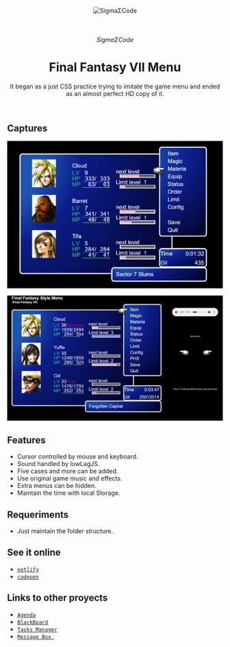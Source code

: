 ﻿<p align="center">
   <img alt="SigmaΣCode" src="/img/captures/SigmaΣCode.png">
</p>
   </br>
<h6 align = "center">SigmaΣCode</h6>

<h1 align="center">Final Fantasy VII Menu</h1>

<p align="center">
It began as a just CSS practice trying to imitate the game menu and ended as an almost perfect HD copy of it.
</p>
</br>

## Captures

<p align="center">
    <img src="/img/captures/FFVII.png">
</p>

<p align="center">
    <img src="/img/captures/FFVII2.png">
</p>

## Features

- Cursor controlled by mouse and keyboard.
- Sound handled by lowLagJS.
- Five cases and more can be added.
- Use original game music and effects.
- Extra menus can be hidden.
- Maintain the time with local Storage.

## Requeriments

- Just maintain the folder structure.

## See it online

- [`netlify`](https://finalfantasyvii.netlify.com)
- [`codepen`](https://codepen.io/LeonAGA/pen/rqYZNP)

## Links to other proyects

- [`Agenda`](https://github.com/LeonAGA/Agenda)
- [`BlackBoard`](https://github.com/LeonAGA/Blackboard)
- [`Tasks Manager`](https://github.com/LeonAGA/TasksManager)    
- [`Message Box `](https://github.com/LeonAGA/Message_Box_LocalStorage)    

